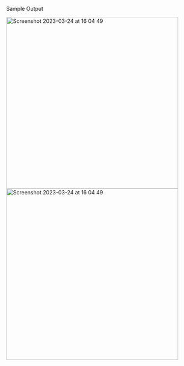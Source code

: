 Sample Output


<img width="457" alt="Screenshot 2023-03-24 at 16 04 49" src="https://user-images.githubusercontent.com/112631548/227580429-5029dd1e-3bfd-4352-8284-c9cffe01d8b9.png">  <img width="457" alt="Screenshot 2023-03-24 at 16 04 49" src="https://user-images.githubusercontent.com/112631548/227580429-5029dd1e-3bfd-4352-8284-c9cffe01d8b9.png"> 
